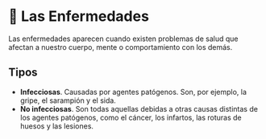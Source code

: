 # 🦠 Las Enfermedades

Las enfermedades aparecen cuando existen problemas de salud que afectan a nuestro cuerpo, mente o comportamiento con los demás.

## Tipos

* **Infecciosas**. Causadas por agentes patógenos. Son, por ejemplo, la gripe, el sarampión y el sida.
* **No infecciosas**. Son todas aquellas debidas a otras causas distintas de los agentes patógenos, como el cáncer, los infartos, las roturas de huesos y las lesiones.
